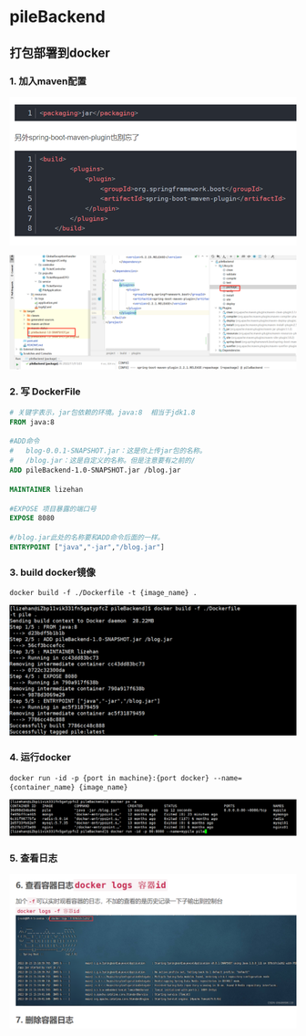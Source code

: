 # pileBackend

## 打包部署到docker

### 1. 加入maven配置

![image-20221109050719954](images/image-20221109050719954.png)

![image-20221109050809289](images/image-20221109050809289.png)

### 2. 写 DockerFile

```dockerfile
# 关键字表示，jar包依赖的环境。java:8  相当于jdk1.8
FROM java:8
 
#ADD命令 
#   blog-0.0.1-SNAPSHOT.jar：这是你上传jar包的名称。
#   /blog.jar：这是自定义的名称。但是注意要有之前的/
ADD pileBackend-1.0-SNAPSHOT.jar /blog.jar
 
MAINTAINER lizehan
 
#EXPOSE 项目暴露的端口号
EXPOSE 8080

#/blog.jar此处的名称要和ADD命令后面的一样。
ENTRYPOINT ["java","-jar","/blog.jar"]
```

### 3. build docker镜像

```docker
docker build -f ./Dockerfile -t {image_name} .
```

![image-20221109051054788](images/image-20221109051054788.png)

### 4. 运行docker

```docker
docker run -id -p {port in machine}:{port docker} --name={container_name} {image_name}
```

![image-20221109051308403](images/image-20221109051308403.png)

### 5. 查看日志

![image-20221109051343536](images/image-20221109051343536.png)
